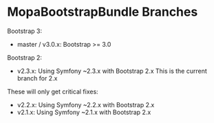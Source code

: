 MopaBootstrapBundle Branches
============================

Bootstrap 3:

- master / v3.0.x: Bootstrap >= 3.0

Bootstrap 2:

- v2.3.x: Using Symfony ~2.3.x with Bootstrap 2.x
          This is the current branch for 2.x

These will only get critical fixes:

- v2.2.x: Using Symfony ~2.2.x with Bootstrap 2.x
- v2.1.x: Using Symfony ~2.1.x with Bootstrap 2.x
